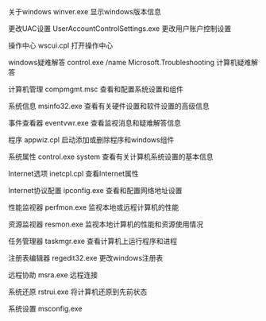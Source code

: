 关于windows	winver.exe	显示windows版本信息

更改UAC设置	UserAccountControlSettings.exe	更改用户账户控制设置

操作中心	wscui.cpl	打开操作中心

windows疑难解答	control.exe /name Microsoft.Troubleshooting   计算机疑难解答

计算机管理	compmgmt.msc	查看和配置系统设置和组件

系统信息	msinfo32.exe	查看有关硬件设置和软件设置的高级信息

事件查看器	eventvwr.exe	查看监视消息和疑难解答信息

程序	appwiz.cpl	启动添加或删除程序和windows组件

系统属性	control.exe system	查看有关计算机系统设置的基本信息

Internet选项	inetcpl.cpl	查看Internet属性

Internet协议配置	ipconfig.exe	查看和配置网络地址设置

性能监视器	perfmon.exe	监视本地或远程计算机的性能

资源监视器	resmon.exe	监视本地计算机的性能和资源使用情况

任务管理器	taskmgr.exe	查看计算机上运行程序和进程

注册表编辑器	regedit32.exe	更改windows注册表

远程协助	msra.exe	远程连接

系统还原	rstrui.exe	将计算机还原到先前状态

系统设置	msconfig.exe

